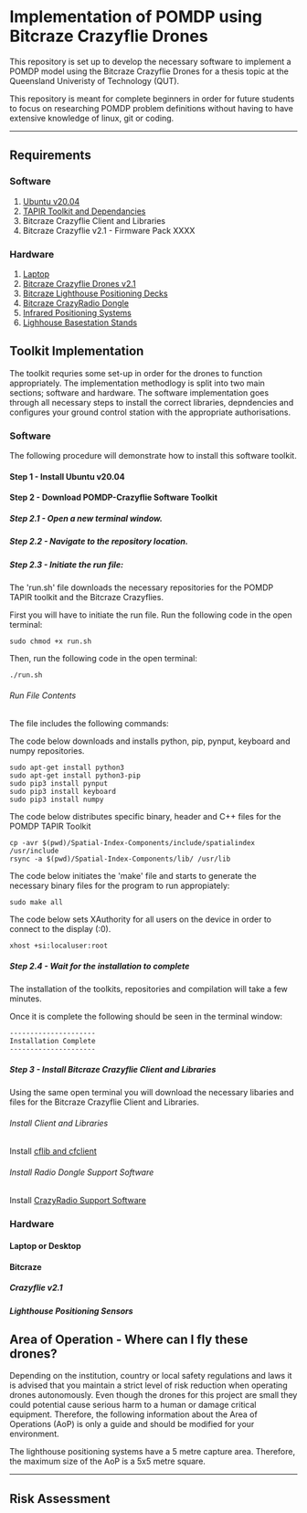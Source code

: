 # Implementation of POMDP using Bitcraze Crazyflie Drones
This repository is set up to develop the necessary software to implement a POMDP model using the Bitcraze Crazyflie Drones for a thesis topic at the Queensland Univeristy of Technology (QUT). 

This repository is meant for complete beginners in order for future students to focus on researching POMDP problem definitions without having to have extensive knowledge of linux, git or coding. 

--------------------------------------------------------------------------
## Requirements

### Software
1. [Ubuntu v20.04](http://www.releases.ubuntu.com/20.04)
2. [TAPIR Toolkit and Dependancies](https://github.com/RDLLab/tapir)
3. Bitcraze Crazyflie Client and Libraries
4. Bitcraze Crazyflie v2.1 - Firmware Pack XXXX

### Hardware
1. [Laptop](https://www.dell.com/en-au/work/shop/2-in-1-laptops-tablet-pcs/latitude-7390-2-in-1/spd/latitude-13-7390-2-in-1-laptop)
2. [Bitcraze Crazyflie Drones v2.1](https://store.bitcraze.io/products/crazyflie-2-1)
3. [Bitcraze Lighthouse Positioning Decks](https://www.bitcraze.io/products/lighthouse-positioning-deck)
4. [Bitcraze CrazyRadio Dongle](https://store.bitcraze.io/collections/accessories/products/crazyradio-pa)
5. [Infrared Positioning Systems](https://store.bitcraze.io/collections/positioning/products/lighthouse-v2-base-station)
6. [Lighhouse Basestation Stands](https://www.amazon.com.au/Selens-Adjustable-Aluminium-Stands-Carrying/dp/B01N7QR332/ref=d_pd_sim_sccl_2_5/356-0311129-5408244?pd_rd_w=64CKI&content-id=amzn1.sym.128b624f-6806-46cb-b7e9-12435bd6f216&pf_rd_p=128b624f-6806-46cb-b7e9-12435bd6f216&pf_rd_r=FQKJ0ASHG5JY35GA7B5P&pd_rd_wg=FtWAi&pd_rd_r=696c03ca-82fc-4803-bb4e-034f009a768d&pd_rd_i=B01N7QR332&psc=1)

## Toolkit Implementation

The toolkit requries some set-up in order for the drones to function appropriately. The implementation methodlogy is split into two main sections; software and hardware. The software implementation goes through all necessary steps to install the correct libraries, depndencies and configures your ground control station with the appropriate authorisations.


### Software
The following procedure will demonstrate how to install this software toolkit.
#### Step 1 - Install Ubuntu v20.04

#### Step 2 - Download POMDP-Crazyflie Software Toolkit
##### Step 2.1 - Open a new terminal window.
##### Step 2.2 - Navigate to the repository location.
##### Step 2.3 - Initiate the run file:
The 'run.sh' file downloads the necessary repositories for the POMDP TAPIR toolkit and the Bitcraze Crazyflies. 

First you will have to initiate the run file. Run the following code in the open terminal:
```
sudo chmod +x run.sh
```

Then, run the following code in the open terminal:
```
./run.sh
```

###### Run File Contents
The file includes the following commands: 

The code below downloads and installs python, pip, pynput, keyboard and numpy repositories.
```
sudo apt-get install python3
sudo apt-get install python3-pip
sudo pip3 install pynput
sudo pip3 install keyboard
sudo pip3 install numpy
```

The code below distributes specific binary, header and C++ files for the POMDP TAPIR Toolkit
```
cp -avr $(pwd)/Spatial-Index-Components/include/spatialindex /usr/include
rsync -a $(pwd)/Spatial-Index-Components/lib/ /usr/lib
```
The code below initiates the 'make' file and starts to generate the necessary binary files for the program to run appropiately:
```
sudo make all
```

The code below sets XAuthority for all users on the device in order to connect to the display (:0).
```
xhost +si:localuser:root
```

##### Step 2.4 - Wait for the installation to complete
The installation of the toolkits, repositories and compilation will take a few minutes. 

Once it is complete the following should be seen in the terminal window:
```
---------------------
Installation Complete
---------------------
```

##### Step 3 - Install Bitcraze Crazyflie Client and Libraries
Using the same open terminal you will download the necessary libaries and files for the Bitcraze Crazyflie Client and Libraries.

###### Install Client and Libraries
Install [cflib and cfclient](https://github.com/bitcraze/crazyflie-clients-python/blob/master/docs/installation/install.md)

###### Install Radio Dongle Support Software
Install [CrazyRadio Support Software](https://github.com/bitcraze/crazyradio-firmware)

### Hardware 

#### Laptop or Desktop

#### Bitcraze
##### Crazyflie v2.1

##### Lighthouse Positioning Sensors

## Area of Operation - Where can I fly these drones?

Depending on the institution, country or local safety regulations and laws it is advised that you maintain a strict level of risk reduction when operating drones autonomously. Even though the drones for this project are small they could potential cause serious harm to a human or damage critical equipment. Therefore, the following information about the Area of Operations (AoP) is only a guide and should be modified for your environment.

The lighthouse positioning systems have a 5 metre capture area. Therefore, the maximum size of the AoP is a 5x5 metre square. 

--------------------------------------------------------------------------
## Risk Assessment

